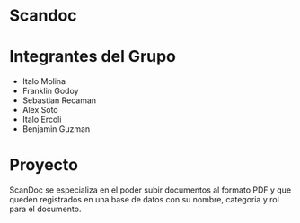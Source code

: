 # Scandoc

# Integrantes del Grupo
- Italo Molina 
- Franklin Godoy
- Sebastian Recaman
- Alex Soto
- Italo Ercoli
- Benjamin Guzman

# Proyecto
ScanDoc se especializa en el poder subir documentos al formato PDF y que queden registrados en una base de datos con su nombre, categoria y rol para el documento.
